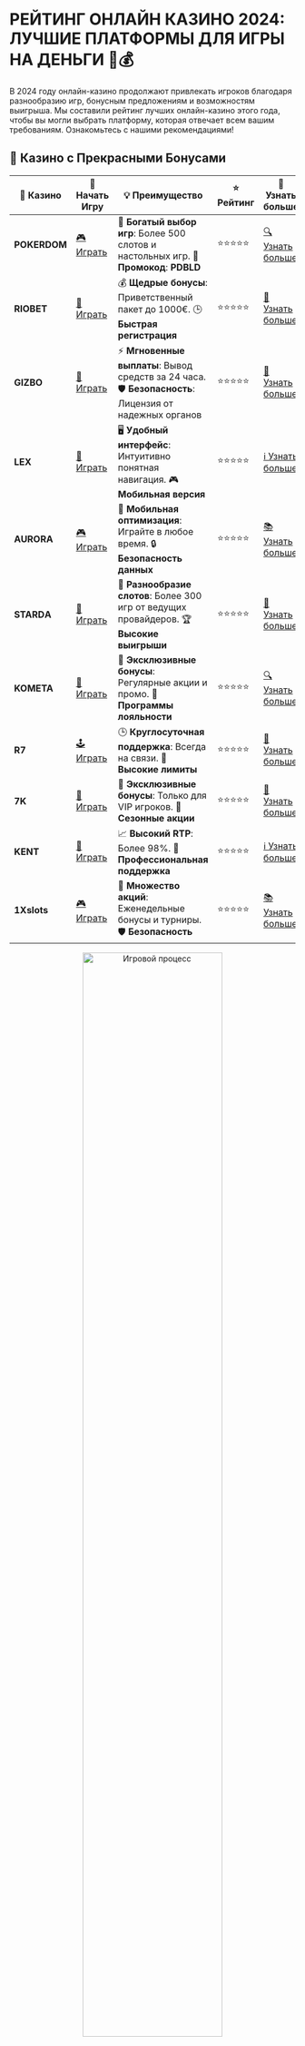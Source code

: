 # РЕЙТИНГ ОНЛАЙН КАЗИНО 2024: ЛУЧШИЕ ПЛАТФОРМЫ ДЛЯ ИГРЫ НА ДЕНЬГИ 🎰💰

В 2024 году онлайн-казино продолжают привлекать игроков благодаря разнообразию игр, бонусным предложениям и возможностям выигрыша. Мы составили рейтинг лучших онлайн-казино этого года, чтобы вы могли выбрать платформу, которая отвечает всем вашим требованиям. Ознакомьтесь с нашими рекомендациями!
## 🌟 Казино с Прекрасными Бонусами

| 🎲 **Казино** | 🔗 **Начать Игру** | 💡 **Преимущество** | ⭐ **Рейтинг** | 🔗 **Узнать больше** |
|--------------|---------------------|---------------------|----------------|----------------------|
| **POKERDOM**  | [🎮 Играть](https://brandplay.link/4k77v2yx) | 🎉 **Богатый выбор игр**: Более 500 слотов и настольных игр. 🎁 **Промокод**: **PDBLD** | ⭐⭐⭐⭐⭐ | [🔍 Узнать больше](https://brandplay.link/4k77v2yx) |
| **RIOBET**    | [🎰 Играть](https://brandplay.link/7xBLTPyj) | 💰 **Щедрые бонусы**: Приветственный пакет до 1000€. 🕒 **Быстрая регистрация** | ⭐⭐⭐⭐⭐ | [📖 Узнать больше](https://brandplay.link/7xBLTPyj) |
| **GIZBO**     | [🎲 Играть](https://brandplay.link/bprXw4YV) | ⚡ **Мгновенные выплаты**: Вывод средств за 24 часа. 🛡️ **Безопасность**: Лицензия от надежных органов | ⭐⭐⭐⭐⭐ | [📝 Узнать больше](https://brandplay.link/bprXw4YV) |
| **LEX**       | [🤑 Играть](https://brandplay.link/zW4hdDFV) | 🖥️ **Удобный интерфейс**: Интуитивно понятная навигация. 🎮 **Мобильная версия** | ⭐⭐⭐⭐⭐ | [ℹ️ Узнать больше](https://brandplay.link/zW4hdDFV) |
| **AURORA**    | [🎮 Играть](https://10trafic-stat2.com/click/668546556bcc6313411604bd/6766/13032/subaccount) | 📱 **Мобильная оптимизация**: Играйте в любое время. 🔒 **Безопасность данных** | ⭐⭐⭐⭐⭐ | [📚 Узнать больше](https://10trafic-stat2.com/click/668546556bcc6313411604bd/6766/13032/subaccount) |
| **STARDА**    | [🎯 Играть](https://brandplay.link/fB7xwRFL) | 🎰 **Разнообразие слотов**: Более 300 игр от ведущих провайдеров. 🏆 **Высокие выигрыши** | ⭐⭐⭐⭐⭐ | [🔎 Узнать больше](https://brandplay.link/fB7xwRFL) |
| **KOMETA**    | [🎰 Играть](https://brandplay.link/8ZymQJV8) | 🎁 **Эксклюзивные бонусы**: Регулярные акции и промо. 🔄 **Программы лояльности** | ⭐⭐⭐⭐⭐ | [🔍 Узнать больше](https://brandplay.link/8ZymQJV8) |
| **R7**        | [🕹️ Играть](https://brandplay.link/bMd3Yjsw) | 🕒 **Круглосуточная поддержка**: Всегда на связи. 💸 **Высокие лимиты** | ⭐⭐⭐⭐⭐ | [📖 Узнать больше](https://brandplay.link/bMd3Yjsw) |
| **7K**        | [🎲 Играть](https://brandplay.link/BvQyFShp) | 🌟 **Эксклюзивные бонусы**: Только для VIP игроков. 🎉 **Сезонные акции** | ⭐⭐⭐⭐⭐ | [📝 Узнать больше](https://brandplay.link/BvQyFShp) |
| **KENT**      | [🤑 Играть](https://brandplay.link/Fv2WP3js) | 📈 **Высокий RTP**: Более 98%. 💼 **Профессиональная поддержка** | ⭐⭐⭐⭐⭐ | [ℹ️ Узнать больше](https://brandplay.link/Fv2WP3js) |
| **1Xslots**   | [🎮 Играть](https://brandplay.link/hSB1khtr) | 🎉 **Множество акций**: Еженедельные бонусы и турниры. 🛡️ **Безопасность** | ⭐⭐⭐⭐⭐ | [📚 Узнать больше](https://brandplay.link/hSB1khtr) |

<div align="center"> <img src="https://i.pinimg.com/originals/1d/b3/25/1db325483acbe642c6d4e6fdd73a4988.gif" alt="Игровой процесс" width="70%"> </div>
---

## 🚀 Быстрые Выигрыши и Поддержка

| 🎲 **Казино** | 🔗 **Начать Игру** | 💡 **Преимущество** | ⭐ **Рейтинг** | 🔗 **Узнать больше** |
|--------------|---------------------|---------------------|----------------|----------------------|
| **GAMA**      | [🎯 Играть](https://brandplay.link/j6NMKsDz) | 🔍 **Интуитивный интерфейс**: Легкость использования. 🏅 **Престижные турниры** | ⭐⭐⭐⭐☆ | [🔎 Узнать больше](https://brandplay.link/j6NMKsDz) |
| **ONION**     | [🎰 Играть](https://brandplay.link/zBGRVpQ9) | 🤑 **Низкие ставки**: Идеально для начинающих. 🔄 **Быстрые выводы** | ⭐⭐⭐⭐☆ | [🔍 Узнать больше](https://brandplay.link/zBGRVpQ9) |
| **ЧЕМПИОН**   | [🕹️ Играть](https://temon-gter.cfd/go/lRq?p80412p304504pcc44t17455) | 🏅 **Лояльная программа**: Награды за активность. 🎁 **Ежемесячные бонусы** | ⭐⭐⭐⭐☆ | [📖 Узнать больше](https://temon-gter.cfd/go/lRq?p80412p304504pcc44t17455) |
| **VAVADA**    | [🎲 Играть](https://vavadapartner.pro/?promo=ea5c9275-6854-4505-94fc-95ab18221945-linkb2) | 🚀 **Быстрая регистрация**: Начните играть мгновенно. 🔐 **Безопасные транзакции** | ⭐⭐⭐⭐☆ | [📝 Узнать больше](https://vavadapartner.pro/?promo=ea5c9275-6854-4505-94fc-95ab18221945-linkb2) |
| **FRIENDS**   | [🤑 Играть](https://gofriends.kim/linkb2) | 🤝 **Социальные игры**: Играйте с друзьями. 🌐 **Мультиплатформенность** | ⭐⭐⭐⭐☆ | [ℹ️ Узнать больше](https://gofriends.kim/linkb2) |
| **1WIN**      | [🎮 Играть](https://brandplay.link/smXVpBbG) | 🏆 **Спортивные ставки**: Широкий выбор видов спорта. 💵 **Высокие коэффициенты** | ⭐⭐⭐⭐☆ | [📚 Узнать больше](https://brandplay.link/smXVpBbG) |
| **DRIP**      | [🎯 Играть](https://drp-ircp01.com/c07e6a3db) | 🌐 **Инновационные игры**: Новейшие игровые технологии. 🛡️ **Высокая безопасность** | ⭐⭐⭐⭐☆ | [🔎 Узнать больше](https://drp-ircp01.com/c07e6a3db) |
| **JOYCASINO** | [🎰 Играть](https://rpc30.call2me.pro/?/ru/registration?apkpop=0&partner=p24970p3291217pc98f) | 🎁 **Приятные бонусы**: Ежедневные акции и подарки. 🕹️ **Разнообразие игр** | ⭐⭐⭐⭐☆ | [🔍 Узнать больше](https://rpc30.call2me.pro/?/ru/registration?apkpop=0&partner=p24970p3291217pc98f) |
| **PLAYFORTUNA** | [🎮 Играть](https://fortunapromo.net/alt/playfortuna/registration?0dc4a9362a71feb7e3f165fb8e766f70) | 🎉 **Регулярные акции**: Бонусы, фриспины и многое другое. 🏅 **Турниры** | ⭐⭐⭐⭐☆ | [📚 Узнать больше](https://fortunapromo.net/alt/playfortuna/registration?0dc4a9362a71feb7e3f165fb8e766f70) |
| **SYKAA**     | [🤑 Играть](https://s-two-way.com/?source=linkb2&pid=30697) | 💸 **Доступные ставки**: Идеально для новичков. 🎁 **Щедрые бонусы** | ⭐⭐⭐⭐☆ | [🔍 Узнать больше](https://s-two-way.com/?source=linkb2&pid=30697) |

<div align="center"> <img src="https://i.pinimg.com/originals/1d/b3/25/1db325483acbe642c6d4e6fdd73a4988.gif" alt="Игровой процесс" width="70%"> </div>


## 1. **VAVADA CASINO** 🌟

**Преимущества:**
- Лицензированное казино с отличной репутацией.
- Щедрые бонусы на первый депозит и регулярные акции.
- Широкий выбор слотов и игр от ведущих провайдеров.
- Удобная мобильная версия.

**Недостатки:**
- Не доступно во всех странах.

## 2. **POKERDOM CASINO** 🃏

**Преимущества:**
- Отличное место для любителей покера.
- Большой выбор карточных игр и видеопокера.
- Бонусы для новых игроков и турниры.
- Быстрые выплаты и надежность.

**Недостатки:**
- Ограниченное количество слотов.

## 3. **JOY CASINO** 🎉

**Преимущества:**
- Привлекательная программа лояльности для постоянных игроков.
- Большое количество слотов и настольных игр.
- Щедрые бонусы и фриспины.
- Высокие ставки и разнообразие способов оплаты.

**Недостатки:**
- Иногда появляются задержки с выводом средств.

## 4. **RIABET CASINO** 💸

**Преимущества:**
- Легальная платформа с лицензией.
- Высокий RTP (возврат игроку) и честные выплаты.
- Отличные условия для новичков и постоянных игроков.
- Разнообразие способов пополнения и вывода средств.

**Недостатки:**
- Требования по отыгрышу бонусов могут быть высокими.

## 5. **1X SLOTS CASINO** 💎

**Преимущества:**
- Множество слотов от популярных провайдеров.
- Бонусы на депозит и фриспины.
- Отличная мобильная версия и поддержка разных валют.
- Качественная поддержка клиентов.

**Недостатки:**
- Условия отыгрыша бонусов могут быть сложными.

## 6. **GAMA CASINO** 🎮

**Преимущества:**
- Регулярные акции и турниры.
- Быстрые выплаты и удобные методы пополнения счета.
- Программа лояльности для постоянных игроков.
- Простой и удобный интерфейс.

**Недостатки:**
- Ограниченные способы вывода средств в некоторых регионах.

## 7. **KAZINO X** 🚀

**Преимущества:**
- Великолепный выбор игр от ведущих разработчиков.
- Высокие коэффициенты и RTP.
- Щедрые бонусы и акции.
- Удобная мобильная версия.

**Недостатки:**
- Не всегда доступны все способы пополнения счета.

## 8. **STARDUST CASINO** 🌟

**Преимущества:**
- Легальная лицензия и высокая безопасность.
- Бонусы и фриспины для новых игроков.
- Высокие ставки и качественная платформа.
- Быстрые выводы.

**Недостатки:**
- Платформа может быть сложной для новичков.

## 9. **FAIRPLAY CASINO** ⚖️

**Преимущества:**
- Прозрачность всех операций.
- Часто обновляемая коллекция игр.
- Разнообразие способов вывода и пополнения средств.
- Программа для постоянных игроков.

**Недостатки:**
- Ожидания при выводе средств могут занять больше времени.

## 10. **OXO CASINO** 🌍

**Преимущества:**
- Удобная навигация и современный дизайн.
- Множество игр и слотов от известных производителей.
- Отличные бонусы для новых пользователей.
- Низкие требования по отыгрышу бонусов.

**Недостатки:**
- Платформа не всегда доступна в некоторых странах.

---

## КАК ВЫБРАТЬ ОНЛАЙН КАЗИНО В 2024 ГОДУ? 🤔

1. **Лицензия и безопасность.** Убедитесь, что выбранное казино имеет лицензию и гарантирует защиту ваших данных.
2. **Бонусы и акции.** Изучите бонусные предложения, фриспины и акции для новичков и постоянных игроков.
3. **Методы оплаты.** Прежде чем зарегистрироваться, убедитесь, что казино поддерживает удобные методы пополнения и вывода средств.
4. **Платформа и поддержка.** Выбирайте казино с хорошей мобильной версией и качественной поддержкой клиентов.

---

## ЗАКЛЮЧЕНИЕ 🌟

В 2024 году выбор онлайн-казино стал еще шире, и благодаря нашему рейтингу вы сможете найти платформу, которая отвечает всем вашим требованиям. Убедитесь, что выбранное казино безопасно, имеет лицензию и предлагает выгодные бонусы. Удачи и больших выигрышей! 🎰💰

